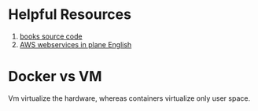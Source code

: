 # Helpful Resources
1. [books source code](https://github.com/brikis98/terraform-up-and-running-code.git)
2. [AWS webservices in plane English](https://bit.ly/2KuLD4a)

# Docker vs VM
Vm virtualize the hardware, whereas containers virtualize only user space.
